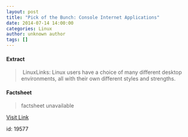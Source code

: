 ```yaml
---
layout: post
title: "Pick of the Bunch: Console Internet Applications"
date: 2014-07-14 14:00:00
categories: Linux
author: unknown author
tags: []
---
```



#### Extract
>&nbsp;LinuxLinks: Linux users have a choice of many different desktop environments, all with their own different styles and strengths.

#### Factsheet
>factsheet unavailable

[Visit Link](http://www.linuxtoday.com/upload/pick-of-the-bunch-console-internet-applications-140713091010.html)

id:   19577
